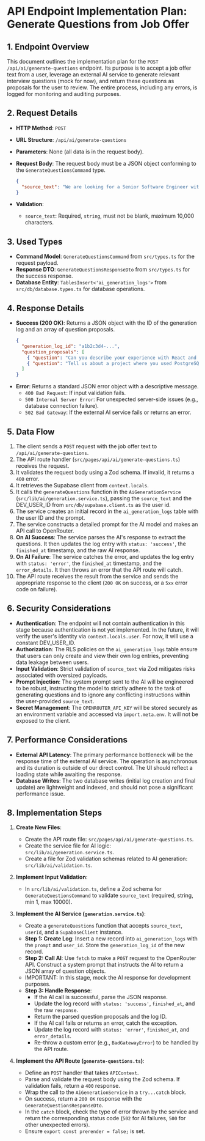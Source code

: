 # API Endpoint Implementation Plan: Generate Questions from Job Offer

## 1. Endpoint Overview

This document outlines the implementation plan for the `POST /api/ai/generate-questions` endpoint. Its purpose is to accept a job offer text from a user, leverage an external AI service to generate relevant interview questions (mock for now), and return these questions as proposals for the user to review. The entire process, including any errors, is logged for monitoring and auditing purposes.

## 2. Request Details

- **HTTP Method**: `POST`
- **URL Structure**: `/api/ai/generate-questions`
- **Parameters**: None (all data is in the request body).
- **Request Body**: The request body must be a JSON object conforming to the `GenerateQuestionsCommand` type.

  ```json
  {
    "source_text": "We are looking for a Senior Software Engineer with experience in React, Node.js, and PostgreSQL..."
  }
  ```

- **Validation**:
  - `source_text`: Required, `string`, must not be blank, maximum 10,000 characters.

## 3. Used Types

- **Command Model**: `GenerateQuestionsCommand` from `src/types.ts` for the request payload.
- **Response DTO**: `GenerateQuestionsResponseDto` from `src/types.ts` for the success response.
- **Database Entity**: `TablesInsert<'ai_generation_logs'>` from `src/db/database.types.ts` for database operations.

## 4. Response Details

- **Success (200 OK)**: Returns a JSON object with the ID of the generation log and an array of question proposals.
  ```json
  {
    "generation_log_id": "a1b2c3d4-...",
    "question_proposals": [
      { "question": "Can you describe your experience with React and Node.js?" },
      { "question": "Tell us about a project where you used PostgreSQL." }
    ]
  }
  ```
- **Error**: Returns a standard JSON error object with a descriptive message.
  - `400 Bad Request`: If input validation fails.
  - `500 Internal Server Error`: For unexpected server-side issues (e.g., database connection failure).
  - `502 Bad Gateway`: If the external AI service fails or returns an error.

## 5. Data Flow

1.  The client sends a `POST` request with the job offer text to `/api/ai/generate-questions`.
2.  The API route handler (`src/pages/api/ai/generate-questions.ts`) receives the request.
3.  It validates the request body using a Zod schema. If invalid, it returns a `400` error.
4.  It retrieves the Supabase client from `context.locals`.
5.  It calls the `generateQuestions` function in the `AiGenerationService` (`src/lib/ai/generation.service.ts`), passing the `source_text` and the DEV_USER_ID from `src/db/supabase.client.ts` as the user id.
6.  The service creates an initial record in the `ai_generation_logs` table with the user ID and the prompt.
7.  The service constructs a detailed prompt for the AI model and makes an API call to OpenRouter.
8.  **On AI Success**: The service parses the AI's response to extract the questions. It then updates the log entry with `status: 'success'`, the `finished_at` timestamp, and the raw AI response.
9.  **On AI Failure**: The service catches the error, and updates the log entry with `status: 'error'`, the `finished_at` timestamp, and the `error_details`. It then throws an error that the API route will catch.
10. The API route receives the result from the service and sends the appropriate response to the client (`200 OK` on success, or a `5xx` error code on failure).

## 6. Security Considerations

- **Authentication**: The endpoint will not contain authentication in this stage because authentication is not yet implemented. In the future, it will verify the user's identity via `context.locals.user`. For now, it will use a constant DEV_USER_ID.
- **Authorization**: The RLS policies on the `ai_generation_logs` table ensure that users can only create and view their own log entries, preventing data leakage between users.
- **Input Validation**: Strict validation of `source_text` via Zod mitigates risks associated with oversized payloads.
- **Prompt Injection**: The system prompt sent to the AI will be engineered to be robust, instructing the model to strictly adhere to the task of generating questions and to ignore any conflicting instructions within the user-provided `source_text`.
- **Secret Management**: The `OPENROUTER_API_KEY` will be stored securely as an environment variable and accessed via `import.meta.env`. It will not be exposed to the client.

## 7. Performance Considerations

- **External API Latency**: The primary performance bottleneck will be the response time of the external AI service. The operation is asynchronous and its duration is outside of our direct control. The UI should reflect a loading state while awaiting the response.
- **Database Writes**: The two database writes (initial log creation and final update) are lightweight and indexed, and should not pose a significant performance issue.

## 8. Implementation Steps

1. **Create New Files**:
   - Create the API route file: `src/pages/api/ai/generate-questions.ts`.
   - Create the service file for AI logic: `src/lib/ai/generation.service.ts`.
   - Create a file for Zod validation schemas related to AI generation: `src/lib/ai/validation.ts`.

2. **Implement Input Validation**:
   - In `src/lib/ai/validation.ts`, define a Zod schema for `GenerateQuestionsCommand` to validate `source_text` (required, string, min 1, max 10000).

3. **Implement the AI Service (`generation.service.ts`)**:
   - Create a `generateQuestions` function that accepts `source_text`, `userId`, and a `SupabaseClient` instance.
   - **Step 1: Create Log**: Insert a new record into `ai_generation_logs` with the `prompt` and `user_id`. Store the `generation_log_id` of the new record.
   - **Step 2: Call AI**: Use `fetch` to make a `POST` request to the OpenRouter API. Construct a system prompt that instructs the AI to return a JSON array of question objects.
   - IMPORTANT: In this stage, mock the AI response for development purposes.
   - **Step 3: Handle Response**:
     - If the AI call is successful, parse the JSON response.
     - Update the log record with `status: 'success'`, `finished_at`, and the raw `response`.
     - Return the parsed question proposals and the log ID.
     - If the AI call fails or returns an error, catch the exception.
     - Update the log record with `status: 'error'`, `finished_at`, and `error_details`.
     - Re-throw a custom error (e.g., `BadGatewayError`) to be handled by the API route.

4. **Implement the API Route (`generate-questions.ts`)**:
   - Define an `POST` handler that takes `APIContext`.
   - Parse and validate the request body using the Zod schema. If validation fails, return a `400` response.
   - Wrap the call to the `AiGenerationService` in a `try...catch` block.
   - On success, return a `200 OK` response with the `GenerateQuestionsResponseDto`.
   - In the `catch` block, check the type of error thrown by the service and return the corresponding status code (`502` for AI failures, `500` for other unexpected errors).
   - Ensure `export const prerender = false;` is set.
